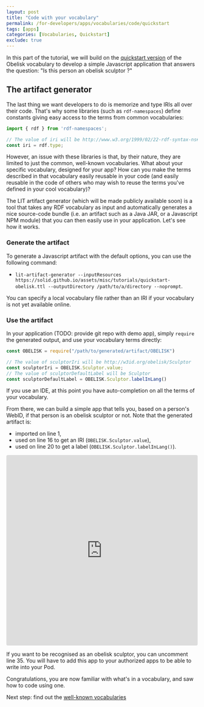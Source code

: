 ```yaml
---
layout: post
title: "Code with your vocabulary"
permalink: /for-developers/apps/vocabularies/code/quickstart
tags: [apps]
categories: [Vocabularies, Quickstart]
exclude: true
---
```


In this part of the tutorial, we will build on the [quickstart version](https://solid.github.io/assets/misc/tutorials/quickstart-obelisk.ttl) of the Obelisk vocabulary to develop a simple Javascript application that answers the question: "Is this person an obelisk sculptor ?"

## The artifact generator

The last thing we want developers to do is memorize and type IRIs all over their code. That's why some libraries (such as `rdf-namespaces`) define constants giving easy access to the terms from common vocabularies:
```javascript
import { rdf } from 'rdf-namespaces';

// The value of iri will be http://www.w3.org/1999/02/22-rdf-syntax-ns#type.
const iri = rdf.type;
```
However, an issue with these libraries is that, by their nature, they are limited to just the common, well-known vocabularies. What about your specific vocabulary, designed for your app? How can you make the terms described in that vocabulary easily reusable in your code (and easily reusable in the code of others who may wish to reuse the terms you've defined in your cool vocabulary)?

The LIT artifact generator (which will be made publicly available soon) is a tool that takes any RDF vocabulary as input and automatically generates a nice source-code bundle (i.e. an artifact such as a Java JAR, or a Javascript NPM module) that you can then easily use in your application. Let's see how it works.

### Generate the artifact

To generate a Javascript artifact with the default options, you can use the following command:
- `lit-artifact-generator --inputResources https://solid.github.io/assets/misc/tutorials/quickstart-obelisk.ttl --outputDirectory /path/to/a/directory --noprompt`.

You can specify a local vocabulary file rather than an IRI if your vocabulary is not yet available online.

### Use the artifact

In your application (TODO: provide git repo with demo app), simply `require` the generated output, and use your vocabulary terms directly:
```javascript
const OBELISK = require("/path/to/generated/artifact/OBELISK")

// The value of sculptorIri will be http://w3id.org/obelisk/Sculptor
const sculptorIri = OBELISK.Sculptor.value;
// The value of sculptorDefaultLabel will be Sculptor
const sculptorDefaultLabel = OBELISK.Sculptor.labelInLang()
```
If you use an IDE, at this point you have auto-completion on all the terms of your vocabulary.

From there, we can build a simple app that tells you, based on a person's WebID, if that person is an obelisk sculptor or not. Note that the generated artifact is:
- imported on line 1,
- used on line 16 to get an IRI (`OBELISK.Sculptor.value`),
- used on line 20 to get a label (`OBELISK.Sculptor.labelInLang()`).

<iframe src="https://codesandbox.io/embed/lit-using-generated-artifact-8vfyf?fontsize=14" title="lit-using-generated-artifact" allow="geolocation; microphone; camera; midi; vr; accelerometer; gyroscope; payment; ambient-light-sensor; encrypted-media; usb" style="width:100%; height:500px; border:0; border-radius: 4px; overflow:hidden;" sandbox="allow-modals allow-forms allow-popups allow-scripts allow-same-origin"></iframe>

If you want to be recognised as an obelisk sculptor, you can uncomment line 35. You will have to add this app to your authorized apps to be able to write into your Pod.

Congratulations, you are now familiar with what's in a vocabulary, and saw how to code using one.

Next step: find out the [well-known vocabularies](/for-developers/apps/vocabularies/well-known)
